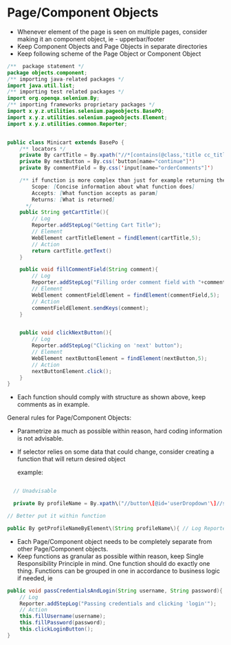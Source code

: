 # Page/Component Objects

* Whenever element of the page is seen on multiple pages, consider making it an component object, ie - upperbar/footer 
* Keep Component Objects and Page Objects in separate directories
* Keep following scheme of the Page Object or Component Object

```java
/**  package statement */
package objects.component;
/** importing java-related packages */
import java.util.list;
/** importing test related packages */
import org.openqa.selenium.By;
/** importing frameworks proprietary packages */
import x.y.z.utilities.selenium.pageobjects.BasePO;
import x.y.z.utilities.selenium.pageobjects.Element;
import x.y.z.utilities.common.Reporter;


public class Minicart extends BasePo {
    /** locators */
    private By cartTitle = By.xpath("//*[contains(@class,'title cc_title')]");
    private By nextButton = By.css('button[name="continue"]')
    private By commentField = By.css('input[name="orderComments"]')

    /** if function is more complex than just for example returning the text or clicking an simple button, add comment with following scheme:
        Scope: [Concise information about what function does]
        Accepts: [What function accepts as param]
        Returns: [What is returned]
      */
    public String getCartTitle(){
        // Log 
        Reporter.addStepLog("Getting Cart Title");
        // Element
        WebElement cartTitleElement = findElement(cartTitle,5);
        // Action 
        return cartTitle.getText()
    }

    public void fillCommentField(String comment){
        // Log
        Reporter.addStepLog("Filling order comment field with "+comment);
        // Element
        WebElement commentFieldElement = findElement(commentField,5);
        // Action
        commentFieldElement.sendKeys(comment);
    }


    public void clickNextButton(){
        // Log
        Reporter.addStepLog("Clicking on 'next' button");
        // Element
        WebElement nextButtonElement = findElement(nextButton,5);
        // Action
        nextButtonElement.click();
    }
}
```

* Each function should comply with structure as shown above, keep comments as in example.  

General rules for Page/Component Objects:

* Parametrize as much as possible within reason, hard coding information is not advisable.
* If selector relies on some data that could change, consider creating a function that will return desired object  

  example:

```java

  // Unadvisable

  private By profileName = By.xpath\("//button\[@id='userDropdown'\]//span//span\[@class='invitation'\]\[contains\(text\(\),'Magda'\)\]"\);

// Better put it within function

public By getProfileNameByElement\(String profileName\){ // Log Reporter.addStepLog\("Constructing 'By' element for profile name"\); // Element String locator = "//button\[@id='userDropdown'\]//span//span\[@class='invitation'\]\[contains\(text\(\),'" + profileName + "'\)\]"; // Action return By.xpath\(locator\); }

```

- Each Page/Component object needs to be completely separate from other Page/Component objects.
- Keep functions as granular as possible within reason, keep Single Responsibility Principle in mind. One function should do exactly one thing. Functions can be grouped in one in accordance to business logic if needed, ie 


```java
public void passCredentialsAndLogin(String username, String password){
    // Log
    Reporter.addStepLog("Passing credentials and clicking 'login'");
    // Action
    this.fillUsername(username);
    this.fillPassword(password);
    this.clickLoginButton();
}
```

